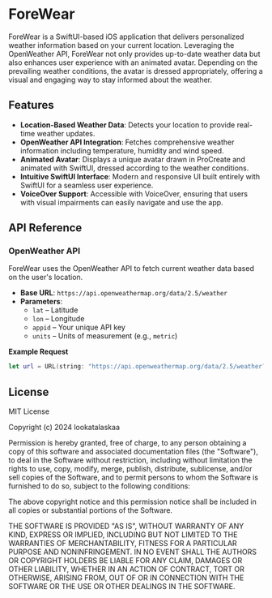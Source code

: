 # ForeWear
ForeWear is a SwiftUI-based iOS application that delivers personalized weather information based on your current location. Leveraging the OpenWeather API, ForeWear not only provides up-to-date weather data but also enhances user experience with an animated avatar. Depending on the prevailing weather conditions, the avatar is dressed appropriately, offering a visual and engaging way to stay informed about the weather.

## Features 
- **Location-Based Weather Data**: Detects your location to provide real-time weather updates.
- **OpenWeather API Integration**: Fetches comprehensive weather information including temperature, humidity and wind speed.
- **Animated Avatar**: Displays a unique avatar drawn in ProCreate and animated with SwiftUI, dressed according to the weather conditions.
- **Intuitive SwiftUI Interface**: Modern and responsive UI built entirely with SwiftUI for a seamless user experience.
- **VoiceOver Support**: Accessible with VoiceOver, ensuring that users with visual impairments can easily navigate and use the app.

## API Reference
### OpenWeather API
ForeWear uses the OpenWeather API to fetch current weather data based on the user's location.

- **Base URL**: `https://api.openweathermap.org/data/2.5/weather`
- **Parameters**:
  - `lat` – Latitude
  - `lon` – Longitude
  - `appid` – Your unique API key
  - `units` – Units of measurement (e.g., `metric`)

**Example Request**

```swift
let url = URL(string: "https://api.openweathermap.org/data/2.5/weather?lat=\(latitude)&lon=\(longitude)&appid=\(YOUR_API_KEY)&units=metric")!
```
## License 
 MIT License

Copyright (c) 2024 lookatalaskaa

Permission is hereby granted, free of charge, to any person obtaining a copy
of this software and associated documentation files (the "Software"), to deal
in the Software without restriction, including without limitation the rights
to use, copy, modify, merge, publish, distribute, sublicense, and/or sell
copies of the Software, and to permit persons to whom the Software is
furnished to do so, subject to the following conditions:

The above copyright notice and this permission notice shall be included in all
copies or substantial portions of the Software.

THE SOFTWARE IS PROVIDED "AS IS", WITHOUT WARRANTY OF ANY KIND, EXPRESS OR
IMPLIED, INCLUDING BUT NOT LIMITED TO THE WARRANTIES OF MERCHANTABILITY,
FITNESS FOR A PARTICULAR PURPOSE AND NONINFRINGEMENT. IN NO EVENT SHALL THE
AUTHORS OR COPYRIGHT HOLDERS BE LIABLE FOR ANY CLAIM, DAMAGES OR OTHER
LIABILITY, WHETHER IN AN ACTION OF CONTRACT, TORT OR OTHERWISE, ARISING FROM,
OUT OF OR IN CONNECTION WITH THE SOFTWARE OR THE USE OR OTHER DEALINGS IN THE
SOFTWARE.


